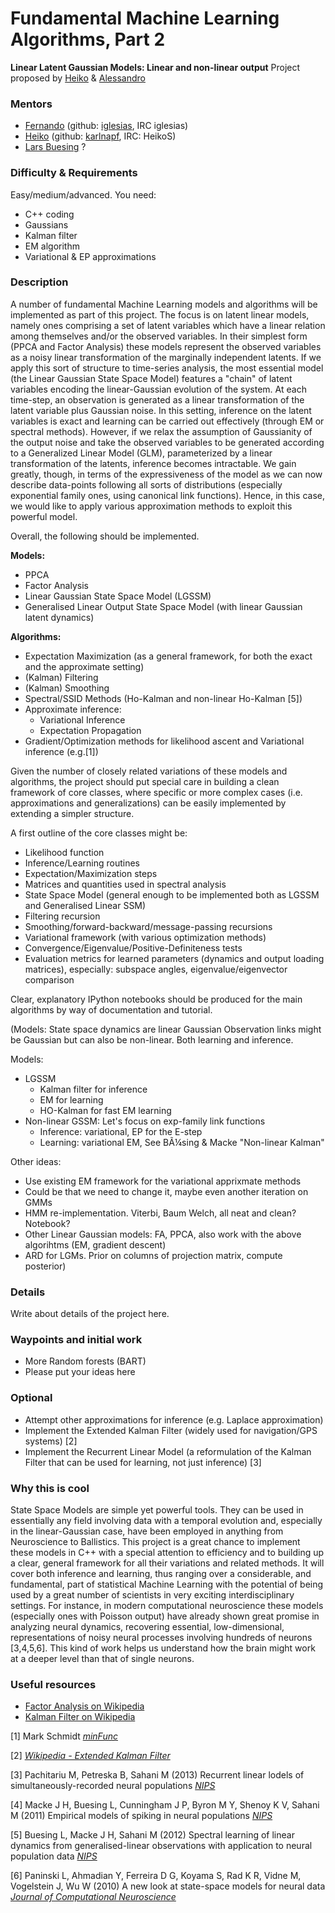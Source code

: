 # Fundamental Machine Learning Algorithms, Part 2
**Linear Latent Gaussian Models: Linear and non-linear output**
Project proposed by [Heiko](Heiko%20Strathmann) & [Alessandro](https://github.com/ialong)


### Mentors
 * [Fernando](Fernando%20Iglesias) (github: [iglesias](https://github.com/iglesias), IRC iglesias)
 * [Heiko](Heiko%20Strathmann) (github: [karlnapf](https://github.com/karlnapf), IRC: HeikoS)
 * [Lars Buesing](http://www.gatsby.ucl.ac.uk/~lars/) ?

### Difficulty & Requirements
Easy/medium/advanced.
You need:
 * C++ coding
 * Gaussians
 * Kalman filter
 * EM algorithm
 * Variational & EP approximations

### Description
A number of fundamental Machine Learning models and algorithms will be implemented as part of this project. The focus is on latent linear models, namely ones comprising a set of latent variables which have a linear relation among themselves and/or the observed variables. In their simplest form (PPCA and Factor Analysis) these models represent the observed variables as a noisy linear transformation of the marginally independent latents. If we apply this sort of structure to time-series analysis, the most essential model (the Linear Gaussian State Space Model) features a "chain" of latent variables encoding the linear-Gaussian evolution of the system. At each time-step, an observation is generated as a linear transformation of the latent variable plus Gaussian noise. 
In this setting, inference on the latent variables is exact and learning can be carried out effectively (through EM or spectral methods). However, if we relax the assumption of Gaussianity of the output noise and take the observed variables to be generated according to a Generalized Linear Model (GLM), parameterized by a linear transformation of the latents, inference becomes intractable. We gain greatly, though, in terms of the expressiveness of the model as we can now describe data-points following all sorts of distributions (especially exponential family ones, using canonical link functions). Hence, in this case, we would like to apply various approximation methods to exploit this powerful model.
 
Overall, the following should be implemented.

 **Models:**
 * PPCA
 * Factor Analysis
 * Linear Gaussian State Space Model (LGSSM)
 * Generalised Linear Output State Space Model (with linear Gaussian latent dynamics)

 **Algorithms:**
 * Expectation Maximization (as a general framework, for both the exact and the approximate setting)
 * (Kalman) Filtering
 * (Kalman) Smoothing
 * Spectral/SSID Methods (Ho-Kalman and non-linear Ho-Kalman [5]) 
 * Approximate inference:
   * Variational Inference
   * Expectation Propagation
 * Gradient/Optimization methods for likelihood ascent and Variational inference (e.g.[1]) 

Given the number of closely related variations of these models and algorithms, the project should put special care in building a clean framework of core classes, where specific or more complex cases (i.e. approximations and generalizations) can be easily implemented by extending a simpler structure. 

A first outline of the core classes might be:
 * Likelihood function
 * Inference/Learning routines
 * Expectation/Maximization steps
 * Matrices and quantities used in spectral analysis
 * State Space Model (general enough to be implemented both as LGSSM and Generalised Linear SSM)
 * Filtering recursion
 * Smoothing/forward-backward/message-passing recursions
 * Variational framework (with various optimization methods)
 * Convergence/Eigenvalue/Positive-Definiteness tests
 * Evaluation metrics for learned parameters (dynamics and output loading matrices), especially: subspace angles, eigenvalue/eigenvector comparison

Clear, explanatory IPython notebooks should be produced for the main algorithms by way of documentation and tutorial.


(Models: State space dynamics are linear Gaussian
Observation links might be Gaussian but can also be non-linear.
Both learning and inference.

Models:
 * LGSSM
   * Kalman filter for inference
   * EM for learning
   * HO-Kalman for fast EM learning
 * Non-linear GSSM: Let's focus on exp-family link functions
   * Inference: variational, EP for the E-step
   * Learning: variational EM, See BÃ¼sing & Macke "Non-linear Kalman"

Other ideas:
 * Use existing EM framework for the variational apprixmate methods
 * Could be that we need to change it, maybe even another iteration on GMMs
 * HMM re-implementation. Viterbi, Baum Welch, all neat and clean? Notebook?
 * Other Linear Gaussian models: FA, PPCA, also work with the above algorihtms (EM, gradient descent)
 * ARD for LGMs. Prior on columns of projection matrix, compute posterior)


### Details
Write about details of the project here.

### Waypoints and initial work
 * More Random forests (BART)
 * Please put your ideas here

### Optional
 * Attempt other approximations for inference (e.g. Laplace approximation)
 * Implement the Extended Kalman Filter (widely used for navigation/GPS systems) [2]
 * Implement the Recurrent Linear Model (a reformulation of the Kalman Filter that can be used for learning, not just inference) [3]

### Why this is cool
State Space Models are simple yet powerful tools. They can be used in essentially any field involving data with a temporal evolution and, especially in the linear-Gaussian case, have been employed in anything from Neuroscience to Ballistics. 
This project is a great chance to implement these models in C++ with a special attention to efficiency and to building up a clear, general framework for all their variations and related methods. It will cover both inference and learning, thus ranging over a considerable, and fundamental, part of statistical Machine Learning with the potential of being used by a great number of scientists in very exciting interdisciplinary settings.
For instance, in modern computational neuroscience these models (especially ones with Poisson output) have already shown great promise in analyzing neural dynamics, recovering essential, low-dimensional, representations of noisy neural processes involving hundreds of neurons [3,4,5,6]. This kind of work helps us understand how the brain might work at a deeper level than that of single neurons.

### Useful resources

 * [Factor Analysis on Wikipedia](http://en.wikipedia.org/wiki/Factor_analysis)
 * [Kalman Filter on Wikipedia](http://en.wikipedia.org/wiki/Kalman_filter)

[1] Mark Schmidt [*minFunc*](http://www.cs.ubc.ca/~schmidtm/Software/minFunc.html)

[2] [*Wikipedia - Extended Kalman Filter*](http://en.wikipedia.org/wiki/Extended_Kalman_filter)

[3] Pachitariu M, Petreska B, Sahani M (2013) Recurrent linear lodels of simultaneously-recorded neural populations [*NIPS*](http://papers.nips.cc/paper/4877-recurrent-linear-models-of-simultaneously-recorded-neural-populations.pdf)

[4] Macke J H, Buesing L, Cunningham J P, Byron M Y, Shenoy K V, Sahani M (2011) Empirical models of spiking in neural populations [*NIPS*](https://bbuseruploads.s3.amazonaws.com/mackelab/pop_spike_dyn/downloads/Macke_Buesing_2012_Empirical.pdf?Signature=uWSfUKZ%2BhM1dQHa2GSiSs7BLiVI%3D&Expires=1424177382&AWSAccessKeyId=0EMWEFSGA12Z1HF1TZ82)

[5] Buesing L, Macke J H, Sahani M (2012) Spectral learning of linear dynamics from generalised-linear observations with application to neural population data [*NIPS*](https://bbuseruploads.s3.amazonaws.com/mackelab/pop_spike_dyn/downloads/Buesing_Macke_2013_PLSID.pdf?Signature=Qegy3oNWdd%2BR1QmjE8Kn2b4G2mA%3D&Expires=1424177567&AWSAccessKeyId=0EMWEFSGA12Z1HF1TZ82)

[6] Paninski L, Ahmadian Y, Ferreira D G, Koyama S, Rad K R, Vidne M, Vogelstein J, Wu W (2010) A new look at state-space models for neural data [*Journal of Computational Neuroscience*](http://link.springer.com/article/10.1007/s10827-009-0179-x/fulltext.html) 
